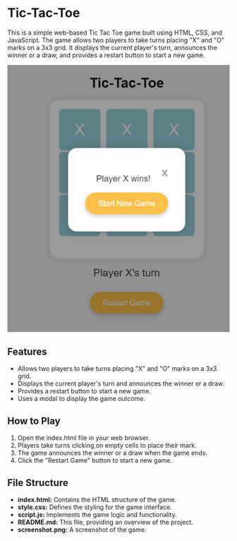 # **Tic-Tac-Toe**
This is a simple web-based Tic Tac Toe game built using HTML, CSS, and JavaScript. The game allows two players to take turns placing "X" and "O" marks on a 3x3 grid. It displays the current player's turn, announces the winner or a draw, and provides a restart button to start a new game.

<p align="center">
  <img src="screenshot.png" alt="Tic Tac Toe Screenshot">
</p>

## Features
- Allows two players to take turns placing "X" and "O" marks on a 3x3 grid.
- Displays the current player's turn and announces the winner or a draw.
- Provides a restart button to start a new game.
- Uses a modal to display the game outcome.

## How to Play
1. Open the index.html file in your web browser.
2. Players take turns clicking on empty cells to place their mark.
3. The game announces the winner or a draw when the game ends.
4. Click the "Restart Game" button to start a new game.

## File Structure
- **index.html:** Contains the HTML structure of the game.
- **style.css:** Defines the styling for the game interface.
- **script.js:** Implements the game logic and functionality.
- **README.md:** This file, providing an overview of the project.
- **screenshot.png:** A screenshot of the game.

